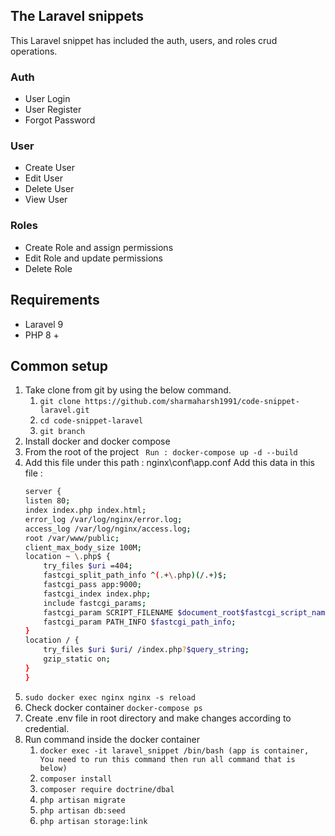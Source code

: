 ## The Laravel snippets   


This Laravel snippet has included the auth, users, and roles crud operations.

### Auth 

* User Login
* User Register 
* Forgot Password 


### User

* Create User
* Edit User
* Delete User
* View User


### Roles   

* Create Role and assign permissions 
* Edit Role and update permissions 
* Delete Role 

## Requirements

* Laravel 9
* PHP 8 +

## Common setup

1. Take clone from git by using the below command.
    1. `git clone https://github.com/sharmaharsh1991/code-snippet-laravel.git`
    2. `cd code-snippet-laravel`
    3. `git branch`
2. Install docker and docker compose
3. From the root of the project
   ` Run : docker-compose up -d --build`
4. Add this file under this path : nginx\conf\app.conf
   Add this data in this file :
    ```sh
    server {
    listen 80;
    index index.php index.html;
    error_log /var/log/nginx/error.log;
    access_log /var/log/nginx/access.log;
    root /var/www/public;
    client_max_body_size 100M;
    location ~ \.php$ {
        try_files $uri =404;
        fastcgi_split_path_info ^(.+\.php)(/.+)$;
        fastcgi_pass app:9000;
        fastcgi_index index.php;
        include fastcgi_params;
        fastcgi_param SCRIPT_FILENAME $document_root$fastcgi_script_name;
        fastcgi_param PATH_INFO $fastcgi_path_info;
    }
    location / {
        try_files $uri $uri/ /index.php?$query_string;
        gzip_static on;
    }
    }
    
5. `sudo docker exec nginx nginx -s reload`
6. Check docker container
   `docker-compose ps `
7. Create .env file in root directory and make changes according to credential.
8. Run command inside the docker container
    1. `docker exec -it laravel_snippet /bin/bash (app is container, You need to run this command then run all command that is below)`
    2. `composer install`
    3. `composer require doctrine/dbal`
    4. `php artisan migrate`
    5. `php artisan db:seed`
    6. `php artisan storage:link`
